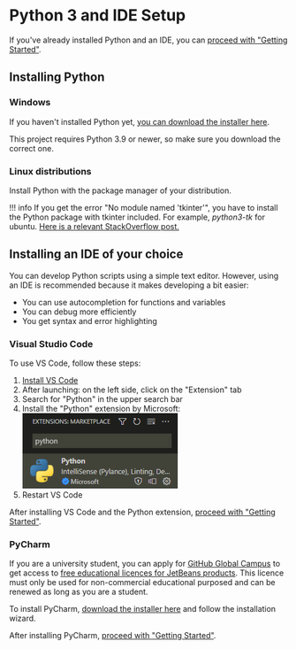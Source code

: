 # Python 3 and IDE Setup

If you've already installed Python and an IDE, you can [proceed with "Getting Started"](getting-started.md).

## Installing Python

### Windows

If you haven't installed Python yet, [you can download the installer here](https://www.python.org/downloads/).

This project requires Python 3.9 or newer, so make sure you download the correct
one.

### Linux distributions

Install Python with the package manager of your distribution.

!!! info 
    If you get the error "No module named 'tkinter'", you have to install the
    Python package with tkinter included. For example, *python3-tk* for ubuntu.
    [Here is a relevant StackOverflow post.](https://stackoverflow.com/questions/25905540/importerror-no-module-named-tkinter)

## Installing an IDE of your choice

You can develop Python scripts using a simple text editor. However, using an IDE
is recommended because it makes developing a bit easier:

- You can use autocompletion for functions and variables
- You can debug more efficiently
- You get syntax and error highlighting

### Visual Studio Code

To use VS Code, follow these steps:

1. [Install VS Code](https://code.visualstudio.com/Download)
2. After launching: on the left side, click on the "Extension" tab
3. Search for "Python" in the upper search bar
4. Install the "Python" extension by Microsoft:<br>
   ![Python Extension](../img/python_extension.png)
5. Restart VS Code

After installing VS Code and the Python
extension, [proceed with "Getting Started"](getting-started.md).

### PyCharm

If you are a university student, you can apply for [GitHub Global Campus](https://education.github.com)
to get access to [free educational licences for JetBeans products](https://www.jetbrains.com/community/education/).
This licence must only be used for non-commercial educational purposed and can
be renewed as long as you are a student.

To install PyCharm, [download the installer here](https://www.jetbrains.com/pycharm/download/)
and follow the installation wizard.

After installing PyCharm, [proceed with "Getting Started"](getting-started.md).
